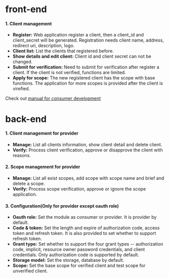 front-end
========

#### 1. Client management
* **Register:** Web application register a client, then a client_id and client_secret will be generated. Registration needs client name, address, redirect uri, description, logo.
* **Client list:** List the clients that registered before.
* **Show details and edit client:** Client id and client secret can not be changed.
* **Submit for verification:**  Need to submit for verification after register a client. If the client is not verified, functions are limited.
* **Apply for scope:** The new registered client has the scope with base functions. The application for more scopes is provided after the client is virefied.

Check out [manual for consumer development](https://github.com/jixingyu/oauth/tree/master/oauth/doc)

back-end
========
#### 1. Client management for provider
* **Manage:** List all clients information, show client detail and delete client.
* **Verify:** Process client verification, approve or disapprove the client with reasons.

#### 2. Scope management for provider
* **Manage:** List all exist scopes, add scope with scope name and brief and delete a scope.
* **Verify:** Process scope verification, approve or ignore the scope application.

#### 3. Configuration(Only for provider except oauth role)
* **Oauth role:** Set the module as consumer or provider. It is provider by default.
* **Code & token:** Set the length and expire of authorization code, access token and refresh token. It is also provided to set whether to support refresh token.
* **Grant type:** Set whether to support the four grant types -- authorization code, implicit, resource owner password credentials, and client credentials.
                      Only authorization code is supported by default.
* **Storage model:** Set the storage, database by default.
* **Scope:** Set the base scope for verified client and test scope for unverified client.
